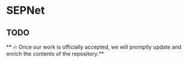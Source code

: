 # SEPNet

## TODO

** 🔥 Once our work is officially accepted, we will promptly update and enrich the contents of the repository.**
